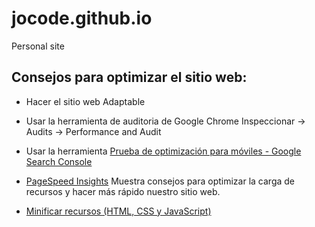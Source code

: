 # jocode.github.io
Personal site

## Consejos para optimizar el sitio web: 

- Hacer el sitio web Adaptable

- Usar la herramienta de auditoria de Google Chrome
	Inspeccionar -> Audits -> Performance and Audit

- Usar la herramienta [Prueba de optimización para móviles - Google Search Console](https://search.google.com/test/mobile-friendly?hl=ES)

- [PageSpeed Insights](https://developers.google.com/speed/pagespeed/insights/?hl=es) Muestra consejos para optimizar la carga de recursos y hacer más rápido nuestro sitio web.

- [Minificar recursos (HTML, CSS y JavaScript)](https://developers.google.com/speed/docs/insights/MinifyResources?hl=es-419)
